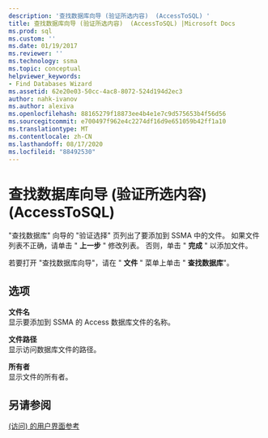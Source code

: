 ```yaml
---
description: '查找数据库向导 (验证所选内容)  (AccessToSQL) '
title: 查找数据库向导 (验证所选内容)  (AccessToSQL) |Microsoft Docs
ms.prod: sql
ms.custom: ''
ms.date: 01/19/2017
ms.reviewer: ''
ms.technology: ssma
ms.topic: conceptual
helpviewer_keywords:
- Find Databases Wizard
ms.assetid: 62e20e03-50cc-4ac8-8072-524d194d2ec3
author: nahk-ivanov
ms.author: alexiva
ms.openlocfilehash: 88165279f18873ee4b4e1e7c9d575653b4f56d56
ms.sourcegitcommit: e700497f962e4c2274df16d9e651059b42ff1a10
ms.translationtype: MT
ms.contentlocale: zh-CN
ms.lasthandoff: 08/17/2020
ms.locfileid: "88492530"
---
```

# <a name="find-databases-wizard-verify-selection-accesstosql"></a>查找数据库向导 (验证所选内容)  (AccessToSQL) 
"查找数据库" 向导的 "验证选择" 页列出了要添加到 SSMA 中的文件。 如果文件列表不正确，请单击 " **上一步** " 修改列表。 否则，单击 " **完成** " 以添加文件。  
  
若要打开 "查找数据库向导"，请在 " **文件** " 菜单上单击 " **查找数据库**"。  
  
## <a name="options"></a>选项  
**文件名**  
显示要添加到 SSMA 的 Access 数据库文件的名称。  
  
**文件路径**  
显示访问数据库文件的路径。  
  
**所有者**  
显示文件的所有者。  
  
## <a name="see-also"></a>另请参阅  
[ (访问) 的用户界面参考 ](https://msdn.microsoft.com/af24c303-4a41-449b-9c86-d6558a97e839)  
  
